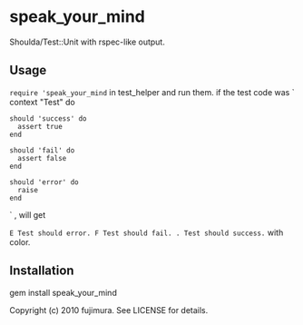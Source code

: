 # speak_your_mind
Shoulda/Test::Unit with rspec-like output. 

## Usage
`require 'speak_your_mind` in test_helper and run them.
if the test code was 
`  context "Test" do

    should 'success' do 
      assert true 
    end 

    should 'fail' do 
      assert false 
    end 

    should 'error' do 
      raise
    end 
`
, will get 

`
E Test should error.
F Test should fail.
. Test should success.
`
with color.

## Installation
gem install speak_your_mind

Copyright (c) 2010 fujimura. See LICENSE for details.
